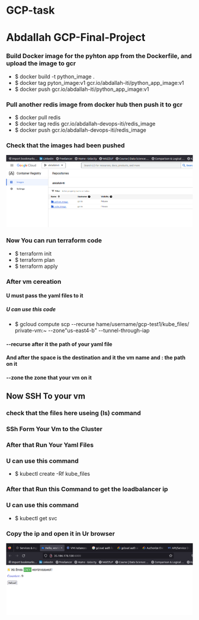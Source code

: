 # GCP-task
# Abdallah GCP-Final-Project
### Build Docker image for the pyhton app from the Dockerfile, and upload the image to gcr
  * $ docker build -t python_image .
  * $ docker tag pyton_image:v1 gcr.io/abdallah-iti/python_app_image:v1
  * $ docker push gcr.io/abdallah-iti/python_app_image:v1
### Pull another redis image from docker hub then push it to gcr
  * $ docker pull redis
  * $  docker tag redis   gcr.io/abdallah-devops-iti/redis_image
  * $  docker push  gcr.io/abdallah-devops-iti/redis_image
### Check that the images had been pushed
![home_Page Image](https://github.com/Abdalla1297/GCP-task/blob/main/pic/1.png)
 
### Now You can run terraform code
  * $ terraform init
  * $ terraform plan
  * $ terraform apply
### After vm cereation
 #### U must pass the yaml files to it 
  ##### U can use this code 
  * $ gcloud compute scp --recurse hame/username/gcp-test1/kube_files/ private-vm:~  --zone"us-east4-b"   --tunnel-through-iap 
  #### --recurse after it the path of your yaml file
  #### And after the space is the destination and it the vm name and : the path on it
  #### --zone the zone that your vm on it
## Now SSH To your vm 
 ### check that the files here useing (ls) command
 ### SSh Form Your Vm to the Cluster
 ### After that Run Your Yaml Files
 ### U can use this command 
 * $ kubectl create -Rf kube_files
 ### After that Run this Command to get the loadbalancer ip 
 ### U can use this command
 * $ kubectl get svc
### Copy the ip and open it in Ur browser
![home_Page Image](https://github.com/Abdalla1297/GCP-task/blob/main/pic/2.png)

  


 
  

